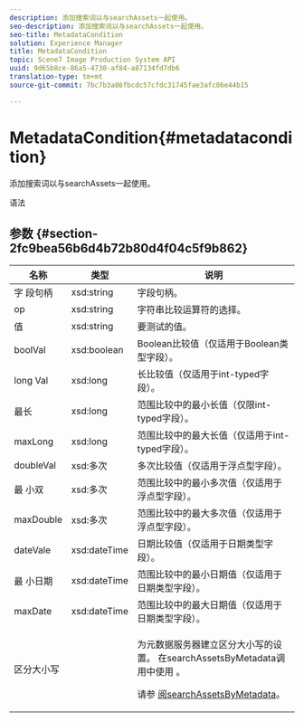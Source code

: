 ```yaml
---
description: 添加搜索词以与searchAssets一起使用。
seo-description: 添加搜索词以与searchAssets一起使用。
seo-title: MetadataCondition
solution: Experience Manager
title: MetadataCondition
topic: Scene7 Image Production System API
uuid: 9d65b8ce-86a5-4730-af84-a87134fd7db6
translation-type: tm+mt
source-git-commit: 7bc7b3a86fbcdc57cfdc31745fae3afc06e44b15

---
```



# MetadataCondition{#metadatacondition}

添加搜索词以与searchAssets一起使用。

语法

## 参数 {#section-2fc9bea56b6d4b72b80d4f04c5f9b862}

<table id="table_04100BB8ABD84EF68B0A7CE3AD946414"> 
 <thead> 
  <tr> 
   <th colname="col1" class="entry"> 名称 </th> 
   <th colname="col2" class="entry"> 类型 </th> 
   <th colname="col3" class="entry"> 说明 </th> 
  </tr> 
 </thead>
 <tbody> 
  <tr> 
   <td colname="col1"> <span class="codeph"> 字 <span class="varname"> 段句柄</span></span> </td> 
   <td colname="col2"> <span class="codeph"> xsd:string</span> </td> 
   <td colname="col3"> 字段句柄。 </td> 
  </tr> 
  <tr> 
   <td colname="col1"> <span class="codeph"> <span class="varname"> op</span> </span> </td> 
   <td colname="col2"> <span class="codeph"> xsd:string</span> </td> 
   <td colname="col3"> 字符串比较运算符的选择。 </td> 
  </tr> 
  <tr> 
   <td colname="col1"> <span class="codeph"> <span class="varname"> 值</span></span> </td> 
   <td colname="col2"> <span class="codeph"> xsd:string</span> </td> 
   <td colname="col3"> 要测试的值。 </td> 
  </tr> 
  <tr> 
   <td colname="col1"> <span class="codeph"> <span class="varname"> boolVal</span></span> </td> 
   <td colname="col2"> <span class="codeph"> xsd:boolean</span> </td> 
   <td colname="col3"> Boolean比较值（仅适用于Boolean类型字段）。 </td> 
  </tr> 
  <tr> 
   <td colname="col1"> <span class="codeph"> <span class="varname"> long Val</span></span> </td> 
   <td colname="col2"> <span class="codeph"> xsd:long</span> </td> 
   <td colname="col3"> 长比较值（仅适用于int-typed字段）。 </td> 
  </tr> 
  <tr> 
   <td colname="col1"> <span class="codeph"> <span class="varname"> 最长</span></span> </td> 
   <td colname="col2"> <span class="codeph"> xsd:long</span> </td> 
   <td colname="col3"> 范围比较中的最小长值（仅限int-typed字段）。 </td> 
  </tr> 
  <tr> 
   <td colname="col1"> <span class="codeph"> <span class="varname"> maxLong</span></span> </td> 
   <td colname="col2"> <span class="codeph"> xsd:long</span> </td> 
   <td colname="col3"> 范围比较中的最大长值（仅适用于int-typed字段）。 </td> 
  </tr> 
  <tr> 
   <td colname="col1"> <span class="codeph"> <span class="varname"> doubleVal</span></span> </td> 
   <td colname="col2"> <span class="codeph"> xsd:多次</span> </td> 
   <td colname="col3"> 多次比较值（仅适用于浮点型字段）。 </td> 
  </tr> 
  <tr> 
   <td colname="col1"> <span class="codeph"> 最 <span class="varname"> 小双</span></span> </td> 
   <td colname="col2"> <span class="codeph"> xsd:多次</span> </td> 
   <td colname="col3"> 范围比较中的最小多次值（仅适用于浮点型字段）。 </td> 
  </tr> 
  <tr> 
   <td colname="col1"> <span class="codeph"> <span class="varname"> maxDouble</span></span> </td> 
   <td colname="col2"> <span class="codeph"> xsd:多次</span> </td> 
   <td colname="col3"> 范围比较中的最大多次值（仅适用于浮点型字段）。 </td> 
  </tr> 
  <tr> 
   <td colname="col1"> <span class="codeph"> <span class="varname"> dateVale</span></span> </td> 
   <td colname="col2"> <span class="codeph"> xsd:dateTime</span> </td> 
   <td colname="col3"> 日期比较值（仅适用于日期类型字段）。 </td> 
  </tr> 
  <tr> 
   <td colname="col1"> <span class="codeph"> 最 <span class="varname"> 小日期</span></span> </td> 
   <td colname="col2"> <span class="codeph"> xsd:dateTime</span> </td> 
   <td colname="col3"> 范围比较中的最小日期值（仅适用于日期类型字段）。 </td> 
  </tr> 
  <tr> 
   <td colname="col1"> <span class="codeph"> <span class="varname"> maxDate</span></span> </td> 
   <td colname="col2"> <span class="codeph"> xsd:dateTime</span> </td> 
   <td colname="col3"> 范围比较中的最大日期值（仅适用于日期类型字段）。 </td> 
  </tr> 
  <tr> 
   <td colname="col1"> <span class="codeph"> 区分大小写 <span class="varname"></span></span> </td> 
   <td colname="col2"> </td> 
   <td colname="col3"> <p> 为元数据服务器建立区分大小写的设置。 在searchAssetsByMetadata调 <span class="codeph"> 用中使用</span> 。 </p> <p>请参 <a href="../../operations/c-operations-intro/c-methods/r-search-assets-by-metadata.md#reference-609ec73944a34ce49b152389fbb40414" format="dita" scope="local"> 阅searchAssetsByMetadata</a>。 </p> </td> 
  </tr> 
 </tbody> 
</table>

